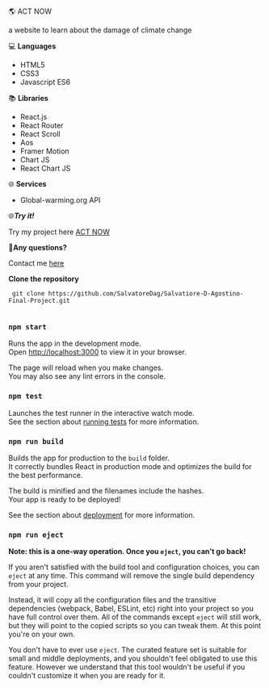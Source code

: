 🌎 ACT NOW

a website to learn about the damage of climate change


💻 **Languages**
- HTML5
- CSS3
- Javascript ES6


📚 **Libraries**
- React.js
- React Router
- React Scroll
- Aos
- Framer Motion
- Chart JS
- React Chart JS

🌐 **Services**
- Global-warming.org API

🌐***Try it!***

Try my project here [ACT NOW](https://climate-change-dashboard.netlify.app/)

📧**Any questions?**

Contact me [here](salvatore-dagostino@hotmail.it)


**Clone the repository**

```
 git clone https://github.com/SalvatoreDag/Salvatiore-D-Agostino-Final-Project.git
 
```

### `npm start`

Runs the app in the development mode.\
Open [http://localhost:3000](http://localhost:3000) to view it in your browser.

The page will reload when you make changes.\
You may also see any lint errors in the console.

### `npm test`

Launches the test runner in the interactive watch mode.\
See the section about [running tests](https://facebook.github.io/create-react-app/docs/running-tests) for more information.

### `npm run build`

Builds the app for production to the `build` folder.\
It correctly bundles React in production mode and optimizes the build for the best performance.

The build is minified and the filenames include the hashes.\
Your app is ready to be deployed!

See the section about [deployment](https://facebook.github.io/create-react-app/docs/deployment) for more information.

### `npm run eject`

**Note: this is a one-way operation. Once you `eject`, you can't go back!**

If you aren't satisfied with the build tool and configuration choices, you can `eject` at any time. This command will remove the single build dependency from your project.

Instead, it will copy all the configuration files and the transitive dependencies (webpack, Babel, ESLint, etc) right into your project so you have full control over them. All of the commands except `eject` will still work, but they will point to the copied scripts so you can tweak them. At this point you're on your own.

You don't have to ever use `eject`. The curated feature set is suitable for small and middle deployments, and you shouldn't feel obligated to use this feature. However we understand that this tool wouldn't be useful if you couldn't customize it when you are ready for it.

